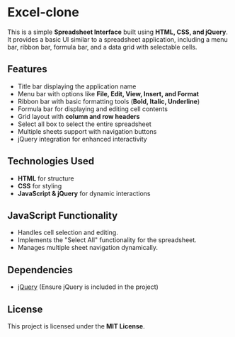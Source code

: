 # Excel-clone


This is a simple **Spreadsheet Interface** built using **HTML, CSS, and jQuery**. It provides a basic UI similar to a spreadsheet application, including a menu bar, ribbon bar, formula bar, and a data grid with selectable cells.

## Features
- Title bar displaying the application name
- Menu bar with options like **File, Edit, View, Insert, and Format**
- Ribbon bar with basic formatting tools (**Bold, Italic, Underline**)
- Formula bar for displaying and editing cell contents
- Grid layout with **column and row headers**
- Select all box to select the entire spreadsheet
- Multiple sheets support with navigation buttons 
- jQuery integration for enhanced interactivity

## Technologies Used
- **HTML** for structure
- **CSS** for styling
- **JavaScript & jQuery** for dynamic interactions

## JavaScript Functionality
- Handles cell selection and editing.
- Implements the "Select All" functionality for the spreadsheet.
- Manages multiple sheet navigation dynamically.

## Dependencies
- [jQuery](https://jquery.com/) (Ensure jQuery is included in the project)

## License
This project is licensed under the **MIT License**.

